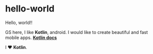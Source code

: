 # hello-world

Hello, world!!

GS here, I like **Kotlin**, android.
I would like to create beautiful and fast mobile apps.
[**Kotlin docs**](www.kotlinlang.org)

I :heart: **Kotlin**.
